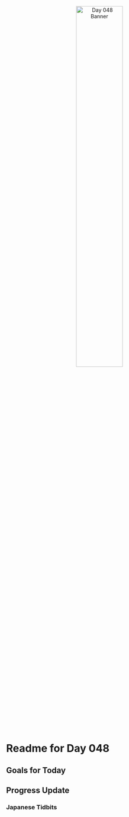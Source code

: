 <div align="center">
 <img src="../../Images/image_048.jpg" alt="Day 048 Banner" width="50%">
</div>

# Readme for Day 048

## Goals for Today

## Progress Update

### Japanese Tidbits

